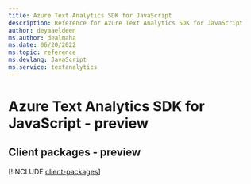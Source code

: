 ```yaml
---
title: Azure Text Analytics SDK for JavaScript
description: Reference for Azure Text Analytics SDK for JavaScript
author: deyaaeldeen
ms.author: dealmaha
ms.date: 06/20/2022
ms.topic: reference
ms.devlang: JavaScript
ms.service: textanalytics
---
```

# Azure Text Analytics SDK for JavaScript - preview
## Client packages - preview
[!INCLUDE [client-packages](text-analytics-client-index.md)]

